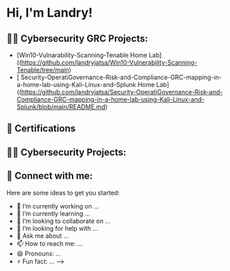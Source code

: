 <h1>Hi, I'm Landry! 

<h2>👨‍💻 Cybersecurity GRC Projects:</h2>

- [Win10-Vulnarability-Scanning-Tenable Home Lab]((https://github.com/landryjatsa/Win10-Vulnerability-Scanning-Tenable/tree/main)
- [ Security-OperatiGovernance-Risk-and-Compliance-GRC-mapping-in-a-home-lab-using-Kali-Linux-and-Splunk Home Lab]((https://github.com/landryjatsa/Security-OperatiGovernance-Risk-and-Compliance-GRC-mapping-in-a-home-lab-using-Kali-Linux-and-Splunk/blob/main/README.md) 

<h2>📝 Certifications </h2>



<h2>👨‍💻 Cybersecurity Projects:</h2>



<h2> 🤳 Connect with me:</h2>



Here are some ideas to get you started:

- 🔭 I’m currently working on ...
- 🌱 I’m currently learning ...
- 👯 I’m looking to collaborate on ...
- 🤔 I’m looking for help with ...
- 💬 Ask me about ...
- 📫 How to reach me: ...
- 😄 Pronouns: ...
- ⚡ Fun fact: ...
-->
